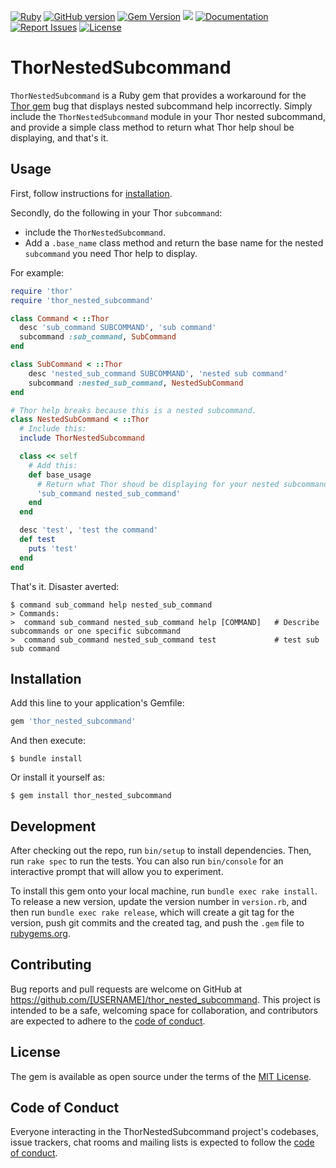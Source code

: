 [![Ruby](https://github.com/gangelo/thor_nested_subcommand/actions/workflows/ruby.yml/badge.svg?refresh=1)](https://github.com/gangelo/thor_nested_subcommand/actions/workflows/ruby.yml)
[![GitHub version](http://badge.fury.io/gh/gangelo%2Fthor_nested_subcommand.svg?refresh=5)](https://badge.fury.io/gh/gangelo%2Fthor_nested_subcommand)
[![Gem Version](https://badge.fury.io/rb/thor_nested_subcommand.svg?refresh=5)](https://badge.fury.io/rb/thor_nested_subcommand)
[![](http://ruby-gem-downloads-badge.herokuapp.com/thor_nested_subcommand?type=total)](http://www.rubydoc.info/gems/thor_nested_subcommand/)
[![Documentation](http://img.shields.io/badge/docs-rdoc.info-blue.svg)](http://www.rubydoc.info/gems/thor_nested_subcommand/)
[![Report Issues](https://img.shields.io/badge/report-issues-red.svg)](https://github.com/gangelo/thor_nested_subcommand/issues)
[![License](http://img.shields.io/badge/license-MIT-yellowgreen.svg)](#license)

# ThorNestedSubcommand

`ThorNestedSubcommand` is a Ruby gem that provides a workaround for the [Thor gem](https://rubygems.org/gems/thor) bug that displays nested subcommand help incorrectly. Simply include the `ThorNestedSubcommand` module in your Thor nested subcommand, and provide a simple class method to return what Thor help shoul be displaying, and that's it.

## Usage

First, follow instructions for [installation](#installation).

Secondly, do the following in your Thor `subcommand`:
* include the `ThorNestedSubcommand`.
* Add a `.base_name` class method and return the base name for the nested `subcommand` you need Thor help to display.

For example:

```ruby
require 'thor'
require 'thor_nested_subcommand'

class Command < ::Thor
  desc 'sub_command SUBCOMMAND', 'sub command'
  subcommand :sub_command, SubCommand
end

class SubCommand < ::Thor
    desc 'nested_sub_command SUBCOMMAND', 'nested sub command'
    subcommand :nested_sub_command, NestedSubCommand
end

# Thor help breaks because this is a nested subcommand.
class NestedSubCommand < ::Thor
  # Include this:
  include ThorNestedSubcommand

  class << self
    # Add this:
    def base_usage
      # Return what Thor shoud be displaying for your nested subcommand:
      'sub_command nested_sub_command'
    end
  end

  desc 'test', 'test the command'
  def test
    puts 'test'
  end
end
```

That's it. Disaster averted:

```shell
$ command sub_command help nested_sub_command
> Commands:
>  command sub_command nested_sub_command help [COMMAND]   # Describe subcommands or one specific subcommand
>  command sub_command nested_sub_command test             # test sub sub command
```

## Installation

Add this line to your application's Gemfile:

```ruby
gem 'thor_nested_subcommand'
```

And then execute:

    $ bundle install

Or install it yourself as:

    $ gem install thor_nested_subcommand

## Development

After checking out the repo, run `bin/setup` to install dependencies. Then, run `rake spec` to run the tests. You can also run `bin/console` for an interactive prompt that will allow you to experiment.

To install this gem onto your local machine, run `bundle exec rake install`. To release a new version, update the version number in `version.rb`, and then run `bundle exec rake release`, which will create a git tag for the version, push git commits and the created tag, and push the `.gem` file to [rubygems.org](https://rubygems.org).

## Contributing

Bug reports and pull requests are welcome on GitHub at https://github.com/[USERNAME]/thor_nested_subcommand. This project is intended to be a safe, welcoming space for collaboration, and contributors are expected to adhere to the [code of conduct](https://github.com/[USERNAME]/thor_nested_subcommand/blob/main/CODE_OF_CONDUCT.md).

## License

The gem is available as open source under the terms of the [MIT License](https://opensource.org/licenses/MIT).

## Code of Conduct

Everyone interacting in the ThorNestedSubcommand project's codebases, issue trackers, chat rooms and mailing lists is expected to follow the [code of conduct](https://github.com/[USERNAME]/thor_nested_subcommand/blob/main/CODE_OF_CONDUCT.md).
